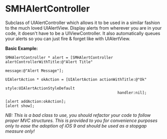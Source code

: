 # SMHAlertController
Subclass of UIAlertController which allows it to be used in a similar fashion to the much loved UIAlertView. Display alerts from wherever you are in your code, it doesn't have to be a UIViewController. It also automatically queues your alerts so you can just fire &amp; forget like with UIAlertView. 

**Basic Example:**

    SMHAlertController * alert = [SMHAlertController alertControllerWithTitle:@"Alert Title"
                                                                  message:@"Alert Message"];

    UIAlertAction * okAction = [UIAlertAction actionWithTitle:@"Ok"
                                                        style:UIAlertActionStyleDefault
                                                      handler:nil];

    [alert addAction:okAction];
    [alert show];

*NB: This is a bad class to use, you should refactor your code to follow proper MVC structures. This is provided to you for convenience purposes only to ease the adoption of iOS 9 and should be used as a stopgap measure only!*

